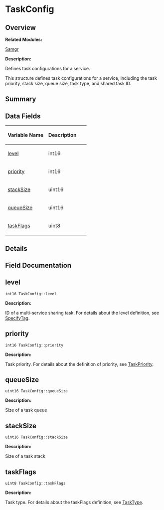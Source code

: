 # TaskConfig<a name="ZH-CN_TOPIC_0000001054796539"></a>

## **Overview**<a name="section1792389030090255"></a>

**Related Modules:**

[Samgr](Samgr.md)

**Description:**

Defines task configurations for a service. 

This structure defines task configurations for a service, including the task priority, stack size, queue size, task type, and shared task ID. 

## **Summary**<a name="section574723903090255"></a>

## Data Fields<a name="pub-attribs"></a>

<a name="table1230061886090255"></a>
<table><thead align="left"><tr id="row883721523090255"><th class="cellrowborder" valign="top" width="50%" id="mcps1.1.3.1.1"><p id="p1791143567090255"><a name="p1791143567090255"></a><a name="p1791143567090255"></a>Variable Name</p>
</th>
<th class="cellrowborder" valign="top" width="50%" id="mcps1.1.3.1.2"><p id="p460996410090255"><a name="p460996410090255"></a><a name="p460996410090255"></a>Description</p>
</th>
</tr>
</thead>
<tbody><tr id="row410307518090255"><td class="cellrowborder" valign="top" width="50%" headers="mcps1.1.3.1.1 "><p id="p747688210090255"><a name="p747688210090255"></a><a name="p747688210090255"></a><a href="TaskConfig.md#a9578c14c10691d7f1cbd8c34210630e7">level</a></p>
</td>
<td class="cellrowborder" valign="top" width="50%" headers="mcps1.1.3.1.2 "><p id="p209657823090255"><a name="p209657823090255"></a><a name="p209657823090255"></a>int16&nbsp;</p>
</td>
</tr>
<tr id="row173924934090255"><td class="cellrowborder" valign="top" width="50%" headers="mcps1.1.3.1.1 "><p id="p851130563090255"><a name="p851130563090255"></a><a name="p851130563090255"></a><a href="TaskConfig.md#abbfc4d996107bc34e0443e1a32d46b6d">priority</a></p>
</td>
<td class="cellrowborder" valign="top" width="50%" headers="mcps1.1.3.1.2 "><p id="p1340393325090255"><a name="p1340393325090255"></a><a name="p1340393325090255"></a>int16&nbsp;</p>
</td>
</tr>
<tr id="row2120633073090255"><td class="cellrowborder" valign="top" width="50%" headers="mcps1.1.3.1.1 "><p id="p660746283090255"><a name="p660746283090255"></a><a name="p660746283090255"></a><a href="TaskConfig.md#a4a4fb5ce45d9ea90f42faa6573a03a61">stackSize</a></p>
</td>
<td class="cellrowborder" valign="top" width="50%" headers="mcps1.1.3.1.2 "><p id="p1498456645090255"><a name="p1498456645090255"></a><a name="p1498456645090255"></a>uint16&nbsp;</p>
</td>
</tr>
<tr id="row2061001614090255"><td class="cellrowborder" valign="top" width="50%" headers="mcps1.1.3.1.1 "><p id="p1612846575090255"><a name="p1612846575090255"></a><a name="p1612846575090255"></a><a href="TaskConfig.md#ae8fd2e3f9bc0937c09e07944cc9a5d30">queueSize</a></p>
</td>
<td class="cellrowborder" valign="top" width="50%" headers="mcps1.1.3.1.2 "><p id="p1388550675090255"><a name="p1388550675090255"></a><a name="p1388550675090255"></a>uint16&nbsp;</p>
</td>
</tr>
<tr id="row85214692090255"><td class="cellrowborder" valign="top" width="50%" headers="mcps1.1.3.1.1 "><p id="p449890526090255"><a name="p449890526090255"></a><a name="p449890526090255"></a><a href="TaskConfig.md#afab151dbf2f1b02ec14e3e7f83207396">taskFlags</a></p>
</td>
<td class="cellrowborder" valign="top" width="50%" headers="mcps1.1.3.1.2 "><p id="p2062989225090255"><a name="p2062989225090255"></a><a name="p2062989225090255"></a>uint8&nbsp;</p>
</td>
</tr>
</tbody>
</table>

## **Details**<a name="section1067497280090255"></a>

## **Field Documentation**<a name="section1000707037090255"></a>

## level<a name="a9578c14c10691d7f1cbd8c34210630e7"></a>

```
int16 TaskConfig::level
```

 **Description:**

ID of a multi-service sharing task. For details about the level definition, see  [SpecifyTag](Samgr.md#gae9c7eed07272a46851d61e646b6e86d5). 

## priority<a name="abbfc4d996107bc34e0443e1a32d46b6d"></a>

```
int16 TaskConfig::priority
```

 **Description:**

Task priority. For details about the definition of priority, see  [TaskPriority](Samgr.md#gaef69bbb3353ea484414c3bbaf8ec362b). 

## queueSize<a name="ae8fd2e3f9bc0937c09e07944cc9a5d30"></a>

```
uint16 TaskConfig::queueSize
```

 **Description:**

Size of a task queue 

## stackSize<a name="a4a4fb5ce45d9ea90f42faa6573a03a61"></a>

```
uint16 TaskConfig::stackSize
```

 **Description:**

Size of a task stack 

## taskFlags<a name="afab151dbf2f1b02ec14e3e7f83207396"></a>

```
uint8 TaskConfig::taskFlags
```

 **Description:**

Task type. For details about the taskFlags definition, see  [TaskType](Samgr.md#gab265648f2dbef93878ad8c383712b43a). 

